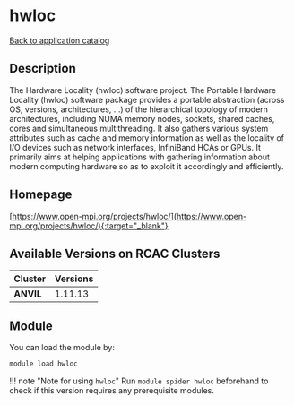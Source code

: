 # hwloc

[Back to application catalog](../app_catalog.md)

## Description

The Hardware Locality (hwloc) software project. The Portable Hardware Locality (hwloc) software package provides a portable abstraction (across OS, versions, architectures, ...) of the hierarchical topology of modern architectures, including NUMA memory nodes, sockets, shared caches, cores and simultaneous multithreading. It also gathers various system attributes such as cache and memory information as well as the locality of I/O devices such as network interfaces, InfiniBand HCAs or GPUs. It primarily aims at helping applications with gathering information about modern computing hardware so as to exploit it accordingly and efficiently.

## Homepage

[https://www.open-mpi.org/projects/hwloc/](https://www.open-mpi.org/projects/hwloc/){:target="_blank"}

## Available Versions on RCAC Clusters

|Cluster|Versions|
|---|---|
**ANVIL**|1.11.13

## Module

You can load the module by:

```bash
module load hwloc
```

!!! note "Note for using `hwloc`"
    Run `module spider hwloc` beforehand to check if this version requires any prerequisite modules.
